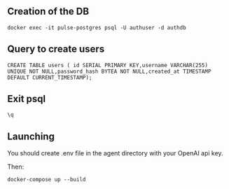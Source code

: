 ## Creation of the DB

`docker exec -it pulse-postgres psql -U authuser -d authdb`

## Query to create users

`CREATE TABLE users ( id SERIAL PRIMARY KEY,username VARCHAR(255) UNIQUE NOT NULL,password_hash BYTEA NOT NULL,created_at TIMESTAMP DEFAULT CURRENT_TIMESTAMP);`

## Exit psql

`\q`

## Launching

You should create .env file in the agent directory with your OpenAI api key.

Then:

`docker-compose up --build`

